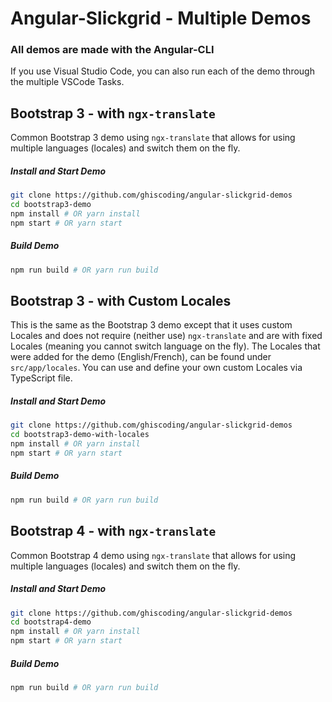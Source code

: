 # Angular-Slickgrid - Multiple Demos
### All demos are made with the Angular-CLI
If you use Visual Studio Code, you can also run each of the demo through the multiple VSCode Tasks.

## Bootstrap 3 - with `ngx-translate`
Common Bootstrap 3 demo using `ngx-translate` that allows for using multiple languages (locales) and switch them on the fly.

##### Install and Start Demo
```bash
git clone https://github.com/ghiscoding/angular-slickgrid-demos
cd bootstrap3-demo
npm install # OR yarn install
npm start # OR yarn start
```

##### Build Demo
```bash
npm run build # OR yarn run build
```

## Bootstrap 3 - with Custom Locales
This is the same as the Bootstrap 3 demo except that it uses custom Locales and does not require (neither use) `ngx-translate` and are with fixed Locales (meaning you cannot switch language on the fly). The Locales that were added for the demo (English/French), can be found under `src/app/locales`. You can use and define your own custom Locales via TypeScript file.

##### Install and Start Demo
```bash
git clone https://github.com/ghiscoding/angular-slickgrid-demos
cd bootstrap3-demo-with-locales
npm install # OR yarn install
npm start # OR yarn start
```

##### Build Demo
```bash
npm run build # OR yarn run build
```

## Bootstrap 4 - with `ngx-translate`
Common Bootstrap 4 demo using `ngx-translate` that allows for using multiple languages (locales) and switch them on the fly.

##### Install and Start Demo
```bash
git clone https://github.com/ghiscoding/angular-slickgrid-demos
cd bootstrap4-demo
npm install # OR yarn install
npm start # OR yarn start
```

##### Build Demo
```bash
npm run build # OR yarn run build
```